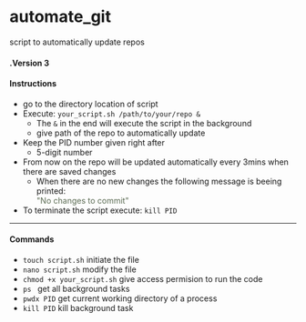 # automate_git
script to automatically update repos

#### .Version 3
#### Instructions
* go to the directory location of script
* Execute: `your_script.sh /path/to/your/repo &`
    * The `&` in the end will execute the script in the background
    * give path of the repo to automatically update
* Keep the PID number given right after
    * 5-digit number
* From now on the repo will be updated automatically every 3mins when there are saved changes
    * When there are no new changes the following message is beeing printed:\
    <span style="color:#5C6C54">"No changes to commit"</span> 
* To terminate the script execute:  `kill PID`




___


#### Commands
* `touch script.sh`			   initiate the file 
* `nano script.sh`				modify the file
* `chmod +x your_script.sh` 	give access permision to run the code
* `ps `					         get all background tasks
* `pwdx PID`                  get current working directory of a process
* `kill PID`					   kill background task

